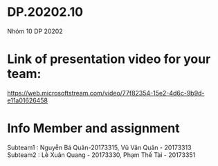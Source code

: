 # DP.20202.10
Nhóm 10 DP 20202

# Link of presentation video for your team: 
https://web.microsoftstream.com/video/77f82354-15e2-4d6c-9b9d-e11a01626458

# Info Member and assignment

Subteam1 : Nguyễn Bá Quân-20173315, Vũ Văn Quân - 20173313
<br/>
Subteam2 : Lê Xuân Quang  - 20173330, Phạm Thế Tài - 20173351

